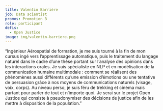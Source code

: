 ```yaml
---
title: Valentin Barrière
job: Data scientist
promos: Promotion 3
role: participant
defis:
  - Open Justice
image: img/valentin-barriere.png
---
```

“Ingénieur Aérospatial de formation, je me suis tourné à la fin de mon cursus ingé vers l’apprentissage automatique, puis le traitement du langage naturel dans le cadre d’une thèse portant sur l’analyse des opinions dans les interactions orales. Je suis spécialiste en NLP et en modélisation de la communication humaine multimodale : comment se réalisent des phénomènes aussi différents qu’une emission d’émotions ou une tentative de persuasion grâce à nos moyens de communications naturels (visage, voix, corps). Au niveau perso, je suis féru de trekking et cinéma mais partant pour parler de tout et n’importe quoi. Je serai sur le projet Open Justice qui consiste à pseudonymiser des décisions de justice afin de les mettre à disposition de la population.”